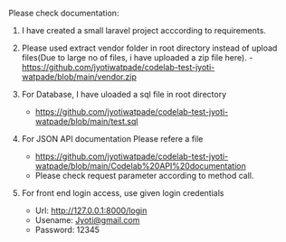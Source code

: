 Please check documentation:
1. I have created a small laravel project acccording to requirements.
2. Please used extract vendor folder in root directory instead of upload files(Due to large no of files, i have uploaded a zip file here).
	-https://github.com/jyotiwatpade/codelab-test-jyoti-watpade/blob/main/vendor.zip
3. For Database, I have uloaded a sql file in root directory
	- https://github.com/jyotiwatpade/codelab-test-jyoti-watpade/blob/main/test.sql
4. For JSON API documentation
Please refere a file
	- https://github.com/jyotiwatpade/codelab-test-jyoti-watpade/blob/main/Codelab%20API%20documentation
	- Please check request parameter according to method call.

5. For front end login access, use given login credentials
	- Url: http://127.0.0.1:8000/login
	- Usename: Jyoti@gmail.com
	- Password: 12345


